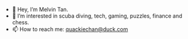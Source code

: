 - 👋 Hey, I’m Melvin Tan.
- 👀 I’m interested in scuba diving, tech, gaming, puzzles, finance and chess.
- 📫 How to reach me: quackiechan@duck.com

<!---
notjunkit/notjunkit is a ✨ special ✨ repository because its `README.md` (this file) appears on your GitHub profile.
You can click the Preview link to take a look at your changes.
--->
